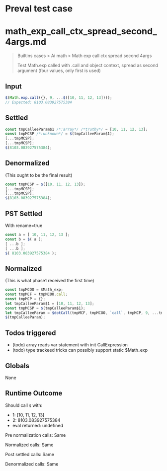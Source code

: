 # Preval test case

# math_exp_call_ctx_spread_second_4args.md

> Builtins cases > Ai math > Math exp call ctx spread second 4args
>
> Test Math.exp called with .call and object context, spread as second argument (four values, only first is used)

## Input

`````js filename=intro
$(Math.exp.call({}, 9, ...$([10, 11, 12, 13])));
// Expected: 8103.083927575384
`````


## Settled


`````js filename=intro
const tmpCalleeParam$1 /*:array*/ /*truthy*/ = [10, 11, 12, 13];
const tmpMCSP /*:unknown*/ = $(tmpCalleeParam$1);
[...tmpMCSP];
[...tmpMCSP];
$(8103.083927575384);
`````


## Denormalized
(This ought to be the final result)

`````js filename=intro
const tmpMCSP = $([10, 11, 12, 13]);
[...tmpMCSP];
[...tmpMCSP];
$(8103.083927575384);
`````


## PST Settled
With rename=true

`````js filename=intro
const a = [ 10, 11, 12, 13 ];
const b = $( a );
[ ...b ];
[ ...b ];
$( 8103.083927575384 );
`````


## Normalized
(This is what phase1 received the first time)

`````js filename=intro
const tmpMCOO = $Math_exp;
const tmpMCF = tmpMCOO.call;
const tmpMCP = {};
let tmpCalleeParam$1 = [10, 11, 12, 13];
const tmpMCSP = $(tmpCalleeParam$1);
let tmpCalleeParam = $dotCall(tmpMCF, tmpMCOO, `call`, tmpMCP, 9, ...tmpMCSP);
$(tmpCalleeParam);
`````


## Todos triggered


- (todo) array reads var statement with init CallExpression
- (todo) type trackeed tricks can possibly support static $Math_exp


## Globals


None


## Runtime Outcome


Should call `$` with:
 - 1: [10, 11, 12, 13]
 - 2: 8103.083927575384
 - eval returned: undefined

Pre normalization calls: Same

Normalized calls: Same

Post settled calls: Same

Denormalized calls: Same
